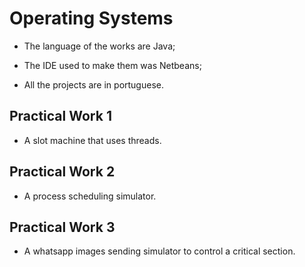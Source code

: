 # Operating Systems

- The language of the works are Java;

- The IDE used to make them was Netbeans;

- All the projects are in portuguese.

## Practical Work 1

- A slot machine that uses threads.

## Practical Work 2

- A process scheduling simulator.

## Practical Work 3

- A whatsapp images sending simulator to control a critical section.